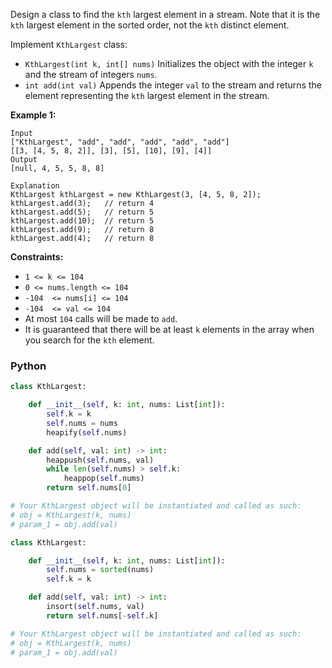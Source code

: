 Design a class to find the  `kth`  largest element in a stream. Note that it is the  `kth`  largest element in the sorted order, not the  `kth`  distinct element.

Implement  `KthLargest`  class:

-   `KthLargest(int k, int[] nums)`  Initializes the object with the integer  `k`  and the stream of integers  `nums`.
-   `int add(int val)`  Appends the integer  `val`  to the stream and returns the element representing the  `kth`  largest element in the stream.

**Example 1:**
```
Input
["KthLargest", "add", "add", "add", "add", "add"]
[[3, [4, 5, 8, 2]], [3], [5], [10], [9], [4]]
Output
[null, 4, 5, 5, 8, 8]

Explanation
KthLargest kthLargest = new KthLargest(3, [4, 5, 8, 2]);
kthLargest.add(3);   // return 4
kthLargest.add(5);   // return 5
kthLargest.add(10);  // return 5
kthLargest.add(9);   // return 8
kthLargest.add(4);   // return 8
```

**Constraints:**

-   `1 <= k <= 104`
-   `0 <= nums.length <= 104`
-   `-104  <= nums[i] <= 104`
-   `-104  <= val <= 104`
-   At most  `104`  calls will be made to  `add`.
-   It is guaranteed that there will be at least  `k`  elements in the array when you search for the  `kth`  element.


### Python
```python
class KthLargest:

    def __init__(self, k: int, nums: List[int]):
        self.k = k
        self.nums = nums
        heapify(self.nums)

    def add(self, val: int) -> int:
        heappush(self.nums, val)
        while len(self.nums) > self.k:
            heappop(self.nums)
        return self.nums[0]

# Your KthLargest object will be instantiated and called as such:
# obj = KthLargest(k, nums)
# param_1 = obj.add(val)
```

```python
class KthLargest:

    def __init__(self, k: int, nums: List[int]):
        self.nums = sorted(nums)
        self.k = k

    def add(self, val: int) -> int:
        insort(self.nums, val)
        return self.nums[-self.k]

# Your KthLargest object will be instantiated and called as such:
# obj = KthLargest(k, nums)
# param_1 = obj.add(val)
```